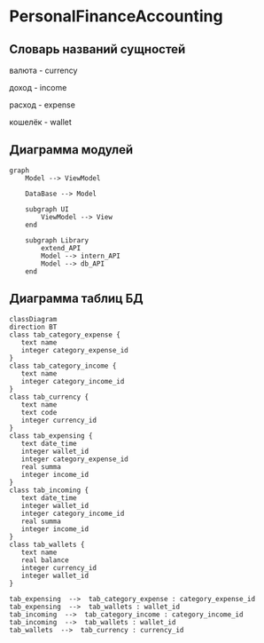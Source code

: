 # PersonalFinanceAccounting

## Словарь названий сущностей
валюта - currency

доход - income

расход - expense

кошелёк - wallet

## Диаграмма модулей

```mermaid
graph
    Model --> ViewModel

    DataBase --> Model

    subgraph UI
        ViewModel --> View
    end

    subgraph Library
        extend_API
        Model --> intern_API
        Model --> db_API
    end
```

## Диаграмма таблиц БД

```mermaid
classDiagram
direction BT
class tab_category_expense {
   text name
   integer category_expense_id
}
class tab_category_income {
   text name
   integer category_income_id
}
class tab_currency {
   text name
   text code
   integer currency_id
}
class tab_expensing {
   text date_time
   integer wallet_id
   integer category_expense_id
   real summa
   integer income_id
}
class tab_incoming {
   text date_time
   integer wallet_id
   integer category_income_id
   real summa
   integer income_id
}
class tab_wallets {
   text name
   real balance
   integer currency_id
   integer wallet_id
}

tab_expensing  -->  tab_category_expense : category_expense_id
tab_expensing  -->  tab_wallets : wallet_id
tab_incoming  -->  tab_category_income : category_income_id
tab_incoming  -->  tab_wallets : wallet_id
tab_wallets  -->  tab_currency : currency_id
```

